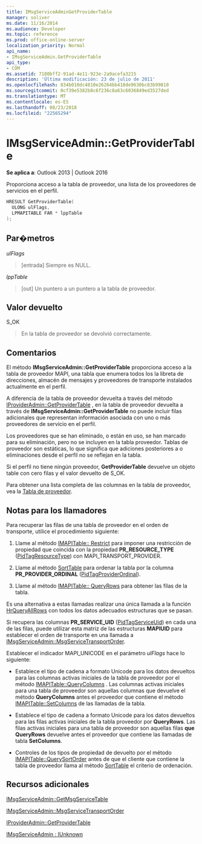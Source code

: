 ```yaml
---
title: IMsgServiceAdminGetProviderTable
manager: soliver
ms.date: 11/16/2014
ms.audience: Developer
ms.topic: reference
ms.prod: office-online-server
localization_priority: Normal
api_name:
- IMsgServiceAdmin.GetProviderTable
api_type:
- COM
ms.assetid: 7180bff2-91ad-4e11-923e-2a9acefa3215
description: 'Última modificación: 23 de julio de 2011'
ms.openlocfilehash: 834b010dc4810e26264bb418de9630bc83b99810
ms.sourcegitcommit: 0cf39e5382b8c6f236c8a63c6036849ed3527ded
ms.translationtype: MT
ms.contentlocale: es-ES
ms.lasthandoff: 08/23/2018
ms.locfileid: "22565294"
---
```

# <a name="imsgserviceadmingetprovidertable"></a>IMsgServiceAdmin::GetProviderTable

  
  
**Se aplica a**: Outlook 2013 | Outlook 2016 
  
Proporciona acceso a la tabla de proveedor, una lista de los proveedores de servicios en el perfil.
  
```cpp
HRESULT GetProviderTable(
  ULONG ulFlags,
  LPMAPITABLE FAR * lppTable
);
```

## <a name="parameters"></a>Par�metros

 _ulFlags_
  
> [entrada] Siempre es NULL.
    
 _lppTable_
  
> [out] Un puntero a un puntero a la tabla de proveedor.
    
## <a name="return-value"></a>Valor devuelto

S_OK 
  
> En la tabla de proveedor se devolvió correctamente.
    
## <a name="remarks"></a>Comentarios

El método **IMsgServiceAdmin::GetProviderTable** proporciona acceso a la tabla de proveedor MAPI, una tabla que enumera todos los la libreta de direcciones, almacén de mensajes y proveedores de transporte instalados actualmente en el perfil. 
  
A diferencia de la tabla de proveedor devuelta a través del método [IProviderAdmin::GetProviderTable](iprovideradmin-getprovidertable.md) , en la tabla de proveedor devuelta a través de **IMsgServiceAdmin::GetProviderTable** no puede incluir filas adicionales que representan información asociada con uno o más proveedores de servicio en el perfil. 
  
Los proveedores que se han eliminado, o están en uso, se han marcado para su eliminación, pero no se incluyen en la tabla proveedor. Tablas de proveedor son estáticas, lo que significa que adiciones posteriores a o eliminaciones desde el perfil no se reflejan en la tabla. 
  
Si el perfil no tiene ningún proveedor, **GetProviderTable** devuelve un objeto table con cero filas y el valor devuelto de S_OK. 
  
Para obtener una lista completa de las columnas en la tabla de proveedor, vea la [Tabla de proveedor](provider-tables.md). 
  
## <a name="notes-to-callers"></a>Notas para los llamadores

Para recuperar las filas de una tabla de proveedor en el orden de transporte, utilice el procedimiento siguiente:
  
1. Llame al método [IMAPITable:: Restrict](imapitable-restrict.md) para imponer una restricción de propiedad que coincida con la propiedad **PR_RESOURCE_TYPE** ([PidTagResourceType](pidtagresourcetype-canonical-property.md)) con MAPI_TRANSPORT_PROVIDER.
    
2. Llame al método [SortTable](imapitable-sorttable.md) para ordenar la tabla por la columna **PR_PROVIDER_ORDINAL** ([PidTagProviderOrdinal](pidtagproviderordinal-canonical-property.md)). 
    
3. Llame al método [IMAPITable:: QueryRows](imapitable-queryrows.md) para obtener las filas de la tabla. 
    
Es una alternativa a estas llamadas realizar una única llamada a la función [HrQueryAllRows](hrqueryallrows.md) con todos los datos adecuados estructuras que se pasan. 
  
Si recupera las columnas **PR_SERVICE_UID** ([PidTagServiceUid](pidtagserviceuid-canonical-property.md)) en cada una de las filas, puede utilizar esta matriz de las estructuras **MAPIUID** para establecer el orden de transporte en una llamada a [IMsgServiceAdmin::MsgServiceTransportOrder](imsgserviceadmin-msgservicetransportorder.md).
  
Establecer el indicador MAPI_UNICODE en el parámetro _ulFlags_ hace lo siguiente: 
  
- Establece el tipo de cadena a formato Unicode para los datos devueltos para las columnas activas iniciales de la tabla de proveedor por el método [IMAPITable::QueryColumns](imapitable-querycolumns.md) . Las columnas activas iniciales para una tabla de proveedor son aquellas columnas que devuelve el método **QueryColumns** antes el proveedor que contiene el método [IMAPITable::SetColumns](imapitable-setcolumns.md) de las llamadas de la tabla. 
    
- Establece el tipo de cadena a formato Unicode para los datos devueltos para las filas activas iniciales de la tabla proveedor por **QueryRows**. Las filas activas iniciales para una tabla de proveedor son aquellas filas **que QueryRows** devuelve antes el proveedor que contiene las llamadas de tabla **SetColumns**. 
    
- Controles de los tipos de propiedad de devuelto por el método [IMAPITable::QuerySortOrder](imapitable-querysortorder.md) antes de que el cliente que contiene la tabla de proveedor llama al método [SortTable](imapitable-sorttable.md) el criterio de ordenación. 
    
## <a name="see-also"></a>Recursos adicionales



[IMsgServiceAdmin::GetMsgServiceTable](imsgserviceadmin-getmsgservicetable.md)
  
[IMsgServiceAdmin::MsgServiceTransportOrder](imsgserviceadmin-msgservicetransportorder.md)
  
[IProviderAdmin::GetProviderTable](iprovideradmin-getprovidertable.md)
  
[IMsgServiceAdmin : IUnknown](imsgserviceadminiunknown.md)

